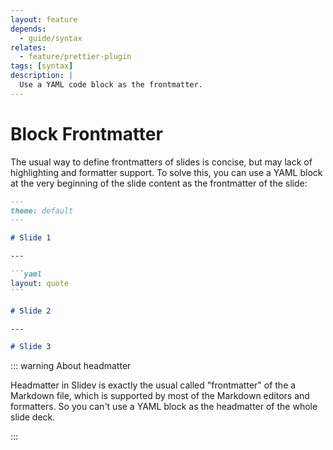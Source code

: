 ```yaml
---
layout: feature
depends:
  - guide/syntax
relates:
  - feature/prettier-plugin
tags: [syntax]
description: |
  Use a YAML code block as the frontmatter.
---
```


# Block Frontmatter

The usual way to define frontmatters of slides is concise, but may lack of highlighting and formatter support. To solve this, you can use a YAML block at the very beginning of the slide content as the frontmatter of the slide:

````md
---
theme: default
---

# Slide 1

---

```yaml
layout: quote
```

# Slide 2

---

# Slide 3
````

::: warning About headmatter

Headmatter in Slidev is exactly the usual called "frontmatter" of the a Markdown file, which is supported by most of the Markdown editors and formatters. So you can't use a YAML block as the headmatter of the whole slide deck.

:::
